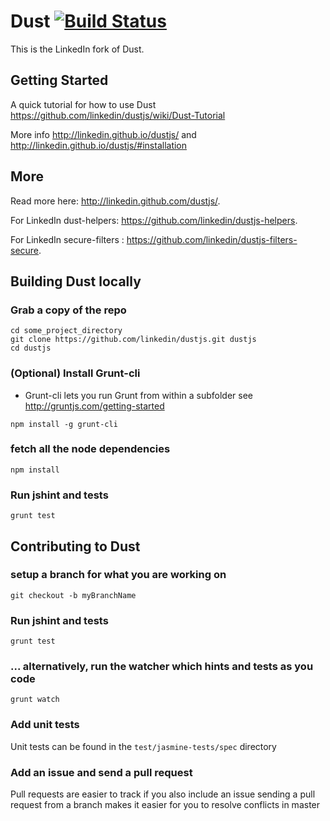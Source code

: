 Dust  [![Build Status](https://secure.travis-ci.org/linkedin/dustjs.png)](http://travis-ci.org/linkedin/dustjs)
====
This is the LinkedIn fork of Dust.

## Getting Started
A quick tutorial for how to use Dust <https://github.com/linkedin/dustjs/wiki/Dust-Tutorial>

More info <http://linkedin.github.io/dustjs/> and <http://linkedin.github.io/dustjs/#installation>


## More
Read more here: <http://linkedin.github.com/dustjs/>.

For LinkedIn dust-helpers:  <https://github.com/linkedin/dustjs-helpers>.

For LinkedIn secure-filters : <https://github.com/linkedin/dustjs-filters-secure>.


## Building Dust locally
### Grab a copy of the repo
```
cd some_project_directory
git clone https://github.com/linkedin/dustjs.git dustjs
cd dustjs

```

### (Optional) Install Grunt-cli
* Grunt-cli lets you run Grunt from within a subfolder see http://gruntjs.com/getting-started
```
npm install -g grunt-cli
```

### fetch all the node dependencies
```
npm install
```
### Run jshint and tests
```
grunt test
```

## Contributing to Dust

### setup a branch for what you are working on
```
git checkout -b myBranchName
```

### Run jshint and tests
```
grunt test
```

### ... alternatively, run the watcher which hints and tests as you code
```
grunt watch
```

### Add unit tests
Unit tests can be found in the `test/jasmine-tests/spec` directory

### Add an issue and send a pull request
Pull requests are easier to track if you also include an issue
sending a pull request from a branch makes it easier for you to resolve conflicts in master



